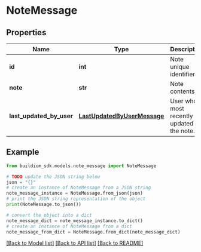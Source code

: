 # NoteMessage


## Properties

Name | Type | Description | Notes
------------ | ------------- | ------------- | -------------
**id** | **int** | Note unique identifier. | [optional] 
**note** | **str** | Note contents. | [optional] 
**last_updated_by_user** | [**LastUpdatedByUserMessage**](LastUpdatedByUserMessage.md) | User who most recently updated the note. | [optional] 

## Example

```python
from buildium_sdk.models.note_message import NoteMessage

# TODO update the JSON string below
json = "{}"
# create an instance of NoteMessage from a JSON string
note_message_instance = NoteMessage.from_json(json)
# print the JSON string representation of the object
print(NoteMessage.to_json())

# convert the object into a dict
note_message_dict = note_message_instance.to_dict()
# create an instance of NoteMessage from a dict
note_message_from_dict = NoteMessage.from_dict(note_message_dict)
```
[[Back to Model list]](../README.md#documentation-for-models) [[Back to API list]](../README.md#documentation-for-api-endpoints) [[Back to README]](../README.md)


